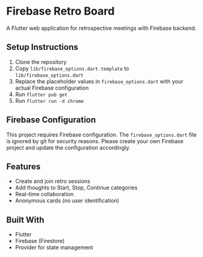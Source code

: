 # Firebase Retro Board

A Flutter web application for retrospective meetings with Firebase backend.

## Setup Instructions

1. Clone the repository
2. Copy `lib/firebase_options.dart.template` to `lib/firebase_options.dart`
3. Replace the placeholder values in `firebase_options.dart` with your actual Firebase configuration
4. Run `flutter pub get`
5. Run `flutter run -d chrome`

## Firebase Configuration

This project requires Firebase configuration. The `firebase_options.dart` file is ignored by git for security reasons. Please create your own Firebase project and update the configuration accordingly.

## Features

- Create and join retro sessions
- Add thoughts to Start, Stop, Continue categories
- Real-time collaboration
- Anonymous cards (no user identification)

## Built With

- Flutter
- Firebase (Firestore)
- Provider for state management
